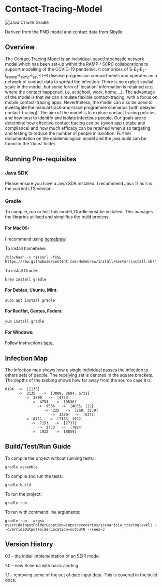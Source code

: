 # Contact-Tracing-Model

![Java CI with Gradle](https://github.com/ScottishCovidResponse/Contact-Tracing-Model/workflows/Java%20CI%20with%20Gradle/badge.svg)

Derived from the FMD model and contact data from Sibylle.

## Overview

The Contact-Tracing Model is an individual-based stochastic network model which has been set-up within the RAMP / SCRC collaborations to support modelling of the COVID-19 pandemic. It comprises of S-E<sub>1</sub>-E<sub>2</sub>-I<sub>asymp</sub>-I<sub>symp</sub>-I<sub>sev</sub>-D-R disease progression compartments and operates on a network of contact data to spread the infection. There is no explicit spatial scale in the model, but some form of 'location' information is retained (e.g. where the contact happened, i.e. at school, work, home,...). The advantage of the model is that we can simulate flexible contact-tracing, with a focus on mobile contact-tracing apps. Nevertheless, the model can also be used to investigate the manual track-and-trace programme scenarios (with delayed contact-tracing). The aim of the model is to explore contact tracing policies and how best to identify and isolate infectious people. Our goals are to determine how effective contact tracing can be (given app uptake and compliance) and how much efficacy can be retained when also targeting and testing to reduce the number of people in isolation. Further documentation on the epidemiological model and the java build can be found in the 'docs' folder.


## Running Pre-requisites
### Java SDK
Please ensure you have a Java SDK installed. I recommend Java 11 as it is the current LTS version.

### Gradle
To compile, run or test this model, Gradle must be installed. This manages the libraries utilised and simplifies the build process.

#### For MacOS:
I recommend using [homebrew](www.brew.sh). 

To install homebrew:
```shell script
/bin/bash -c "$(curl -fsSL https://raw.githubusercontent.com/Homebrew/install/master/install.sh)"
```

To install Gradle:
```shell script
brew install gradle
```

#### For Debian, Ubuntu, Mint:
```shell script
sudo apt install gradle
``` 

#### For RedHat, Centos, Fedora:
```shell script
yum install gradle
```

#### For Windows:

Follow instructions [here](https://gradle.org/install/).

## Infection Map

The infection map shows how a single individual passes the infection to others sets of people. The receiving set is denoted in the square brackets. The depths of the tabbing shows how far away from the source case it is. 

```
8194  ->  [2135]
      ->  2135   ->  [3809, 2694, 6711]
         ->  3809   ->  [4753]
            ->  4753   ->  [9536]
               ->  9536   ->  [4035, 222]
                  ->  222   ->  [260, 3239]
                     ->  3239   ->  [6272]
         ->  6711   ->  [7153, 1922]
            ->  7153   ->  [2733]
               ->  2733   ->  [7984]
            ->  1922   ->  [8859]
```


## Build/Test/Run Guide

To compile the project without running tests:
```shell script
gradle assemble
```

To compile and run the tests:
```shell script
gradle build
```

To run the project:
```shell script
gradle run
```

To run with command line arguments:
```shell script
gradle run --args='--overrideInputFolderLocation=input/scenarios/scenario1a_tracinglevel1 --overrideOutputFolderLocation=output0 --seed=3
```

## Version History

0.1 - the initial implementation of an SEIR model

1.0 - new Schema with basic alerting

1.1 - removing some of the out of date input data. This is covered in the build docs.


